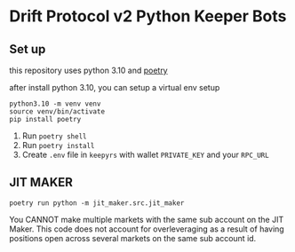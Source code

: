 # Drift Protocol v2 Python Keeper Bots

## Set up

this repository uses python 3.10 and [poetry](https://python-poetry.org/)

after install python 3.10, you can setup a virtual env setup
```
python3.10 -m venv venv
source venv/bin/activate
pip install poetry
```

1) Run `poetry shell`
2) Run `poetry install`
3) Create `.env` file in `keepyrs` with wallet `PRIVATE_KEY` and your `RPC_URL`

## JIT MAKER

`poetry run python -m jit_maker.src.jit_maker`

You CANNOT make multiple markets with the same sub account on the JIT Maker.  This code does not account for overleveraging as a result of having positions open across several markets on the same sub account id. 
